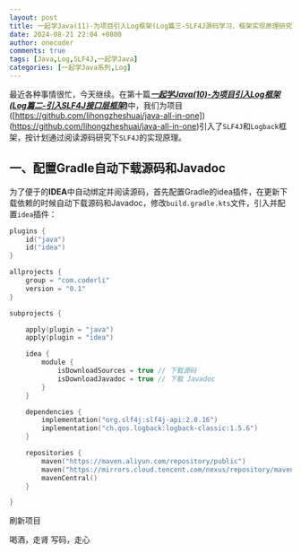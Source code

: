 ```yaml
---
layout: post
title: 一起学Java(11)-为项目引入Log框架(Log篇三-SLF4J源码学习、框架实现原理研究)
date: 2024-08-21 22:04 +0800
author: onecoder
comments: true
tags: [Java,Log,SLF4J,一起学Java]
categories: [一起学Java系列,Log]
---
```

最近各种事情很忙，今天继续。在第十篇[***一起学Java(10)-为项目引入Log框架(Log篇二-引入SLF4J接口层框架)***](https://www.coderli.com/java-go-9-import-log-one/)中，我们为项目([https://github.com/lihongzheshuai/java-all-in-one])(https://github.com/lihongzheshuai/java-all-in-one)引入了`SLF4J`和`Logback`框架，按计划通过阅读源码研究下`SLF4J`的实现原理。

<!--more-->

## 一、配置Gradle自动下载源码和Javadoc

为了便于的**IDEA**中自动绑定并阅读源码，首先配置Gradle的idea插件，在更新下载依赖的时候自动下载源码和Javadoc，修改`build.gradle.kts`文件，引入并配置`idea`插件：

```kotlin
plugins {
    id("java")
    id("idea")
}

allprojects {
    group = "com.coderli"
    version = "0.1"
}

subprojects {

    apply(plugin = "java")
    apply(plugin = "idea")

    idea {
        module {
            isDownloadSources = true // 下载源码
            isDownloadJavadoc = true // 下载 Javadoc
        }
    }

    dependencies {
        implementation("org.slf4j:slf4j-api:2.0.16")
        implementation("ch.qos.logback:logback-classic:1.5.6")
    }

    repositories {
        maven("https://maven.aliyun.com/repository/public")
        maven("https://mirrors.cloud.tencent.com/nexus/repository/maven-public/")
        mavenCentral()
    }

}
```

刷新项目

喝酒，走肾
写码，走心